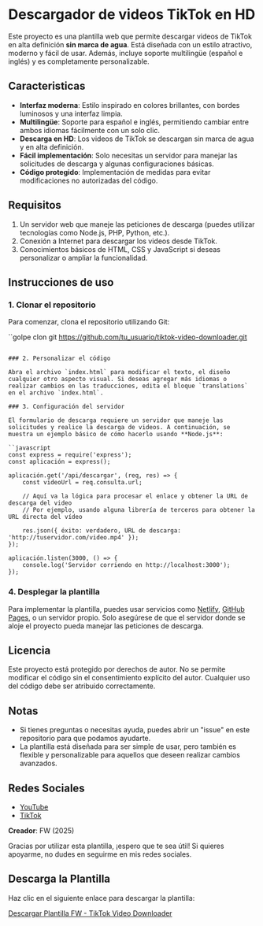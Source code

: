 
# Descargador de videos TikTok en HD

Este proyecto es una plantilla web que permite descargar videos de TikTok en alta definición **sin marca de agua**. Está diseñada con un estilo atractivo, moderno y fácil de usar. Además, incluye soporte multilingüe (español e inglés) y es completamente personalizable.

## Caracteristicas

- **Interfaz moderna**: Estilo inspirado en colores brillantes, con bordes luminosos y una interfaz limpia.
- **Multilingüe**: Soporte para español e inglés, permitiendo cambiar entre ambos idiomas fácilmente con un solo clic.
- **Descarga en HD**: Los videos de TikTok se descargan sin marca de agua y en alta definición.
- **Fácil implementación**: Solo necesitas un servidor para manejar las solicitudes de descarga y algunas configuraciones básicas.
- **Código protegido**: Implementación de medidas para evitar modificaciones no autorizadas del código.

## Requisitos

1. Un servidor web que maneje las peticiones de descarga (puedes utilizar tecnologías como Node.js, PHP, Python, etc.).
2. Conexión a Internet para descargar los videos desde TikTok.
3. Conocimientos básicos de HTML, CSS y JavaScript si deseas personalizar o ampliar la funcionalidad.

## Instrucciones de uso

### 1. Clonar el repositorio

Para comenzar, clona el repositorio utilizando Git:

``golpe
clon git https://github.com/tu_usuario/tiktok-video-downloader.git
```

### 2. Personalizar el código

Abra el archivo `index.html` para modificar el texto, el diseño cualquier otro aspecto visual. Si deseas agregar más idiomas o realizar cambios en las traducciones, edita el bloque `translations` en el archivo `index.html`.

### 3. Configuración del servidor

El formulario de descarga requiere un servidor que maneje las solicitudes y realice la descarga de videos. A continuación, se muestra un ejemplo básico de cómo hacerlo usando **Node.js**:

``javascript
const express = require('express');
const aplicación = express();

aplicación.get('/api/descargar', (req, res) => {
    const videoUrl = req.consulta.url;

    // Aquí va la lógica para procesar el enlace y obtener la URL de descarga del video
    // Por ejemplo, usando alguna librería de terceros para obtener la URL directa del vídeo

    res.json({ éxito: verdadero, URL de descarga: 'http://tuservidor.com/video.mp4' });
});

aplicación.listen(3000, () => {
    console.log('Servidor corriendo en http://localhost:3000');
});
```

### 4. Desplegar la plantilla

Para implementar la plantilla, puedes usar servicios como [Netlify](https://www.netlify.com/), [GitHub Pages](https://pages.github.com/), o un servidor propio. Solo asegúrese de que el servidor donde se aloje el proyecto pueda manejar las peticiones de descarga.

## Licencia

Este proyecto está protegido por derechos de autor. No se permite modificar el código sin el consentimiento explícito del autor. Cualquier uso del código debe ser atribuido correctamente.

## Notas

- Si tienes preguntas o necesitas ayuda, puedes abrir un "issue" en este repositorio para que podamos ayudarte.
- La plantilla está diseñada para ser simple de usar, pero también es flexible y personalizable para aquellos que deseen realizar cambios avanzados.

## Redes Sociales

- [YouTube](https://www.youtube.com/@FIREWAY727)
- [TikTok](https://www.tiktok.com/@fireway727)

**Creador**: FW (2025)

Gracias por utilizar esta plantilla, ¡espero que te sea útil! Si quieres apoyarme, no dudes en seguirme en mis redes sociales.

## Descarga la Plantilla

Haz clic en el siguiente enlace para descargar la plantilla:

[Descargar Plantilla FW - TikTok Video Downloader](https://www.dropbox.com/scl/fi/re6o492pfo89x2mn8jtv3/plantilla_Fw-tiktok_download_video.zip?rlkey=sj5o5d52gmqs971gk21yz3lle&st=n40r4zqr&dl=1)
